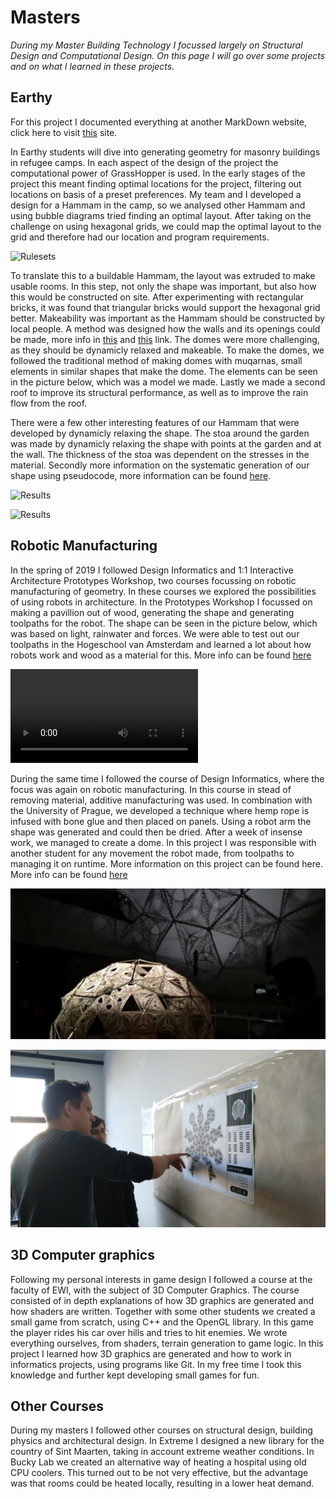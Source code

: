 # Masters

_During my Master Building Technology I focussed largely on Structural Design and Computational Design. On this page I will go over some projects and on what I learned in these projects._

## Earthy

For this project I documented everything at another MarkDown website, click here to visit [this](https://rickvandijk1.github.io/Earthy/) site. 

In Earthy students will dive into generating geometry for masonry buildings in refugee camps. In each aspect of the design of the project the computational power of GrassHopper is used. In the early stages of the project this meant finding optimal locations for the project, filtering out locations on basis of a preset preferences. My team and I developed a design for a Hammam in the camp, so we analysed other Hammam and using bubble diagrams tried finding an optimal layout. After taking on the challenge on using hexagonal grids, we could map the optimal layout to the grid and therefore had our location and program requirements.

![Rulesets](https://github.com/RickvanDijk1/PortFolio/blob/gh-pages/assets/img/Ruleset-Gif.gif?raw=true "Ruleset-Gif")

To translate this to a buildable Hammam, the layout was extruded to make usable rooms. In this step, not only the shape was important, but also how this would be constructed on site. After experimenting with rectangular bricks, it was found that triangular bricks would support the hexagonal grid better. Makeability was important as the Hammam should be constructed by local people. A method was designed how the walls and its openings could be made, more info in [this](https://rickvandijk1.github.io/Earthy/walls/) and [this](https://rickvandijk1.github.io/Earthy/openings/) link. The domes were more challenging, as they should be dynamicly relaxed and makeable. To make the domes, we followed the traditional method of making domes with muqarnas, small elements in similar shapes that make the dome. The elements can be seen in the picture below, which was a model we made. Lastly we made a second roof to improve its structural performance, as well as to improve the rain flow from the roof. 

There were a few other interesting features of our Hammam that were developed by dynamicly relaxing the shape. The stoa around the garden was made by dynamicly relaxing the shape with points at the garden and at the wall. The thickness of the stoa was dependent on the stresses in the material. Secondly more information on the systematic generation of our shape using pseudocode, more information can be found [here](https://rickvandijk1.github.io/Earthy/forming/).

![Results](https://github.com/RickvanDijk1/PortFolio/blob/gh-pages/assets/img/Hammam1.jpg?raw=true "Hammam")

![Results](https://github.com/RickvanDijk1/PortFolio/blob/gh-pages/assets/img/section_hammam1.jpg?raw=true "Hammam section")

## Robotic Manufacturing

In the spring of 2019 I followed Design Informatics and 1:1 Interactive Architecture Prototypes Workshop, two courses focussing on robotic manufacturing of geometry. In these courses we explored the possibilities of using robots in architecture. In the Prototypes Workshop I focussed on making a pavillion out of wood, generating the shape and generating toolpaths for the robot. The shape can be seen in the picture below, which was based on light, rainwater and forces. We were able to test out our toolpaths in the Hogeschool van Amsterdam and learned a lot about how robots work and wood as a material for this. More info can be found [here](http://100ybp.roboticbuilding.eu/index.php/Msc2G2:Main)

![Results](https://github.com/RickvanDijk1/PortFolio/blob/gh-pages/assets/img/videoplayback.mp4?raw=true "Wood")

During the same time I followed the course of Design Informatics, where the focus was again on robotic manufacturing. In this course in stead of removing material, additive manufacturing was used. In combination with the University of Prague, we developed a technique where hemp rope is infused with bone glue and then placed on panels. Using a robot arm the shape was generated and could then be dried. After a week of insense work, we managed to create a dome. In this project I was responsible with another student for any movement the robot made, from toolpaths to managing it on runtime. More information on this project can be found here. More info can be found [here](https://tudelftaet.wordpress.com/2019/04/12/dreamcatcher-pavilion-unveiled/?fbclid=IwAR1C8cO_yEERQ9zClqRViW4g9BaVEHM7qKbFZeLZ_iMqZviT2Gz4BRT33oE)

![Results](https://github.com/RickvanDijk1/PortFolio/blob/gh-pages/assets/img/Dreamcatcher.jpg?raw=true "Dream")

![Results](https://github.com/RickvanDijk1/PortFolio/blob/gh-pages/assets/img/Dreamcatcherme.jpg?raw=true "Dream")

## 3D Computer graphics

Following my personal interests in game design I followed a course at the faculty of EWI, with the subject of 3D Computer Graphics. The course consisted of in depth explanations of how 3D graphics are generated and how shaders are written. Together with some other students we created a small game from scratch, using C++ and the OpenGL library. In this game the player rides his car over hills and tries to hit enemies. We wrote everything ourselves, from shaders, terrain generation to game logic. In this project I learned how 3D graphics are generated and how to work in informatics projects, using programs like Git. In my free time I took this knowledge and further kept developing small games for fun.

## Other Courses

During my masters I followed other courses on structural design, building physics and architectural design. In Extreme I designed a new library for the country of Sint Maarten, taking in account extreme weather conditions. In Bucky Lab we created an alternative way of heating a hospital using old CPU coolers. This turned out to be not very effective, but the advantage was that rooms could be heated locally, resulting in a lower heat demand. 
